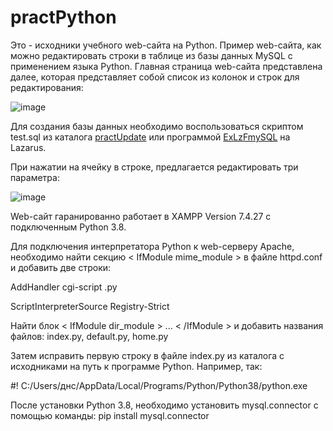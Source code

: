 # practPython 
Это - исходники учебного web-сайта на Python. Пример web-сайта, как можно редактировать строки в таблице из базы данных MySQL с применением языка Python.
Главная страница web-сайта представлена далее, которая представляет собой список из колонок и строк для редактирования:

![image](https://user-images.githubusercontent.com/10297748/182027613-77cd33d7-885b-4470-846a-df76831ebc27.png)

Для создания базы данных необходимо воспользоваться скриптом test.sql из каталога [practUpdate](https://github.com/alex1543/practUpdate)
или программой [ExLzFmySQL](https://github.com/alex1543/ExLzFmySQL) на Lazarus.

При нажатии на ячейку в строке, предлагается редактировать три параметра:

![image](https://user-images.githubusercontent.com/10297748/182027711-fe75c50d-edac-44a9-ae4a-025eb2d17ed4.png)


Web-сайт гаранированно работает в XAMPP Version 7.4.27 с подключенным Python 3.8.

Для подключения интерпретатора Python к web-серверу Apache, необходимо найти секцию < IfModule mime_module > в файле httpd.conf и добавить две строки:
  
  AddHandler cgi-script .py
  
  ScriptInterpreterSource Registry-Strict
  
Найти блок < IfModule dir_module > ... < /IfModule > и добавить названия файлов: index.py, default.py, home.py
  
Затем исправить первую строку в файле index.py из каталога с исходниками на путь к программе Python. Например, так:
  
  #! C:/Users/днс/AppData/Local/Programs/Python/Python38/python.exe

После установки Python 3.8, необходимо установить mysql.connector с помощью команды: pip install mysql.connector
  
  
